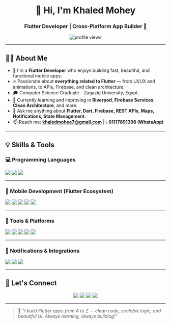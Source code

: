 <h1 align="center">👋 Hi, I'm Khaled Mohey</h1>
<h3 align="center">Flutter Developer | Cross-Platform App Builder 🚀</h3>

<p align="center">
  <img src="https://komarev.com/ghpvc/?username=khaled-mohey10&label=Profile%20views&color=0e75b6&style=flat" alt="profile views" />
</p>

---

## 👨‍💻 About Me

- 💼 I'm a **Flutter Developer** who enjoys building fast, beautiful, and functional mobile apps.
- 🔥 Passionate about **everything related to Flutter** — from UI/UX and animations, to APIs, Firebase, and clean architecture.
- 🎓 Computer Science Graduate – Zagazig University, Egypt.
- 🌱 Currently learning and improving in **Riverpod**, **Firebase Services**, **Clean Architecture**, and more.
- 💬 Ask me anything about **Flutter, Dart, Firebase, REST APIs, Maps, Notifications, State Management**.
- 📫 Reach me: **khaledmohee7@gmail.com** | 📞 **01117891398 (WhatsApp)**

---

## 💡 Skills & Tools

### 💻 Programming Languages
<p>
  <img src="https://img.shields.io/badge/Dart-0175C2?style=for-the-badge&logo=dart&logoColor=white"/>
  <img src="https://img.shields.io/badge/Java-007396?style=for-the-badge&logo=java&logoColor=white"/>
  <img src="https://img.shields.io/badge/SQL-4479A1?style=for-the-badge&logo=sqlite&logoColor=white"/>
</p>

---

### 📱 Mobile Development (Flutter Ecosystem)
<p>
  <img src="https://img.shields.io/badge/Flutter-02569B?style=for-the-badge&logo=flutter&logoColor=white"/>
  <img src="https://img.shields.io/badge/Firebase-FFCA28?style=for-the-badge&logo=firebase&logoColor=black"/>
  <img src="https://img.shields.io/badge/Firestore-FFCA28?style=for-the-badge&logo=firebase&logoColor=black"/>
  <img src="https://img.shields.io/badge/State%20Management-Bloc%2FCubit%2FRiverpod-blue?style=for-the-badge"/>
  <img src="https://img.shields.io/badge/REST%20API-DIO-orange?style=for-the-badge"/>
</p>

---

### 🧰 Tools & Platforms
<p>
  <img src="https://img.shields.io/badge/Android%20Studio-3DDC84?style=for-the-badge&logo=android-studio&logoColor=white"/>
  <img src="https://img.shields.io/badge/VS%20Code-007ACC?style=for-the-badge&logo=visual-studio-code&logoColor=white"/>
  <img src="https://img.shields.io/badge/Git-F05032?style=for-the-badge&logo=git&logoColor=white"/>
  <img src="https://img.shields.io/badge/GitHub-181717?style=for-the-badge&logo=github&logoColor=white"/>
  <img src="https://img.shields.io/badge/Figma-F24E1E?style=for-the-badge&logo=figma&logoColor=white"/>
</p>

---

### 🔔 Notifications & Integrations
<p>
  <img src="https://img.shields.io/badge/FCM%20(Firebase%20Cloud%20Messaging)-FFCA28?style=for-the-badge&logo=firebase&logoColor=black"/>
  <img src="https://img.shields.io/badge/Local%20Notifications-blue?style=for-the-badge"/>
  <img src="https://img.shields.io/badge/Google%20Maps-4285F4?style=for-the-badge&logo=google-maps&logoColor=white"/>
</p>

---

## 📲 Let's Connect

<p align="center">
  <a href="mailto:khaledmohee7@gmail.com"><img src="https://img.shields.io/badge/Gmail-D14836?style=for-the-badge&logo=gmail&logoColor=white"/></a>
  <a href="https://wa.me/201117891398?text=السلام%20عليكم"><img src="https://img.shields.io/badge/WhatsApp-25D366?style=for-the-badge&logo=whatsapp&logoColor=white"/></a>
  <a href="https://www.linkedin.com/in/khaled-mohey-382393324"><img src="https://img.shields.io/badge/LinkedIn-0077B5?style=for-the-badge&logo=linkedin&logoColor=white"/></a>
  <a href="https://github.com/khaled-mohey10"><img src="https://img.shields.io/badge/GitHub-100000?style=for-the-badge&logo=github&logoColor=white"/></a>
</p>

---

> 🚀 *"I build Flutter apps from A to Z — clean code, scalable logic, and beautiful UI. Always learning, always building!"*
